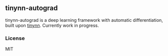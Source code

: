 
## tinynn-autograd

tinynn-autograd is a deep learning framework with automatic differentiation, built upon [tinynn](https://github.com/borgwang/tinynn). Currently work in progress.


### License

MIT
